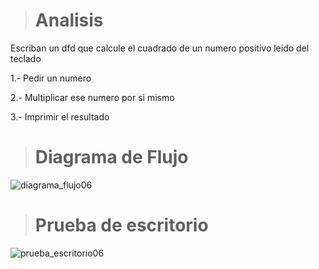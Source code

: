 > # Analisis 
Escriban un dfd que calcule el cuadrado de un numero positivo leido del teclado

1.- Pedir un numero

2.- Multiplicar ese numero por si mismo

3.- Imprimir el resultado 

> # Diagrama de Flujo 
![diagrama_flujo06](https://github.com/Hilayani/ICI-Primera_parcial/assets/122384970/f79eb533-2fcd-414c-9e07-8ad72bb7934d)


> # Prueba de escritorio
![prueba_escritorio06](https://github.com/Hilayani/ICI-Primera_parcial/assets/122384970/88288b1e-66bc-4ef5-a583-a1601e047812)
